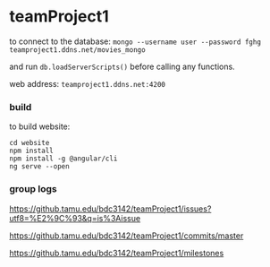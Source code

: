 # teamProject1

to connect to the database:
`mongo --username user --password fghg teamproject1.ddns.net/movies_mongo`

and run `db.loadServerScripts()` before calling any functions.

web address: `teamproject1.ddns.net:4200`

### build

to build website:

`cd website`  
`npm install`  
`npm install -g @angular/cli`  
`ng serve --open`

### group logs

https://github.tamu.edu/bdc3142/teamProject1/issues?utf8=%E2%9C%93&q=is%3Aissue

https://github.tamu.edu/bdc3142/teamProject1/commits/master

https://github.tamu.edu/bdc3142/teamProject1/milestones

